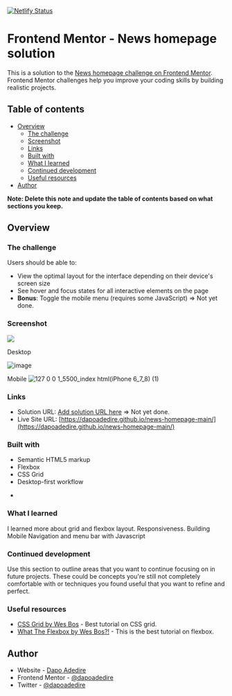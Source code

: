 [![Netlify Status](https://api.netlify.com/api/v1/badges/ec086c44-be26-405e-ad11-d03d1fae6f50/deploy-status)](https://app.netlify.com/sites/news-homepage-22/deploys)

# Frontend Mentor - News homepage solution

This is a solution to the [News homepage challenge on Frontend Mentor](https://www.frontendmentor.io/challenges/news-homepage-H6SWTa1MFl). Frontend Mentor challenges help you improve your coding skills by building realistic projects. 

## Table of contents

- [Overview](#overview)
  - [The challenge](#the-challenge)
  - [Screenshot](#screenshot)
  - [Links](#links)
  - [Built with](#built-with)
  - [What I learned](#what-i-learned)
  - [Continued development](#continued-development)
  - [Useful resources](#useful-resources)
- [Author](#author)


**Note: Delete this note and update the table of contents based on what sections you keep.**

## Overview

### The challenge

Users should be able to:

- View the optimal layout for the interface depending on their device's screen size
- See hover and focus states for all interactive elements on the page
- **Bonus**: Toggle the mobile menu (requires some JavaScript) => Not yet done.

### Screenshot

![](./screenshot.jpg)

Desktop 

![image](https://user-images.githubusercontent.com/95668340/208903647-d5113ae7-ad97-42ed-8011-e73e10c7d683.png)



Mobile
![127 0 0 1_5500_index html(iPhone 6_7_8) (1)](https://user-images.githubusercontent.com/95668340/208903583-5d11f4a1-e5f2-402a-b0eb-551130a4b15c.png)



### Links

- Solution URL: [Add solution URL here](https://your-solution-url.com) => Not yet done.
- Live Site URL: [https://dapoadedire.github.io/news-homepage-main/](https://dapoadedire.github.io/news-homepage-main/)



### Built with

- Semantic HTML5 markup
- Flexbox
- CSS Grid
- Desktop-first workflow


*
### What I learned

I learned more about grid and flexbox layout.
Responsiveness.
Building Mobile Navigation and menu bar with Javascript


### Continued development

Use this section to outline areas that you want to continue focusing on in future projects. These could be concepts you're still not completely comfortable with or techniques you found useful that you want to refine and perfect.



### Useful resources

- [CSS Grid by Wes Bos](https://www.youtube.com/watch?v=T-slCsOrLcc&list=PLu8EoSxDXHP5CIFvt9-ze3IngcdAc2xKG) - Best tutorial on CSS grid.
- [What The Flexbox by Wes Bos?!](https://www.youtube.com/watch?v=Vj7NZ6FiQvo&list=PLu8EoSxDXHP7xj_y6NIAhy0wuCd4uVdid) - This is the best tutorial on flexbox.


## Author

- Website - [Dapo Adedire](https://www.dapoadedire.tech)
- Frontend Mentor - [@dapoadedire](https://www.frontendmentor.io/profile/dapoadedire)
- Twitter - [@dapoadedire](https://www.twitter.com/dapo_adedire)

